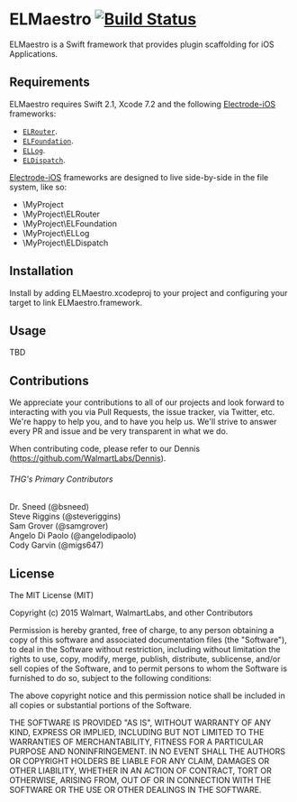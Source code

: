 # ELMaestro [![Build Status](https://travis-ci.org/Electrode-iOS/ELMaestro.svg?branch=master)](https://travis-ci.org/Electrode-iOS/ELMaestro)

ELMaestro is a Swift framework that provides plugin scaffolding for iOS Applications.

## Requirements

ELMaestro requires Swift 2.1, Xcode 7.2 and the following [Electrode-iOS](https://github.com/Electrode-iOS/) frameworks:

- [`ELRouter`](https://github.com/Electrode-iOS/ELRouter).
- [`ELFoundation`](https://github.com/Electrode-iOS/ELFoundation).
- [`ELLog`](https://github.com/Electrode-iOS/ELLog).
- [`ELDispatch`](https://github.com/Electrode-iOS/ELDispatch).

[Electrode-iOS](https://github.com/Electrode-iOS/) frameworks are designed to live side-by-side in the file system, like so:

* \MyProject
* \MyProject\ELRouter
* \MyProject\ELFoundation
* \MyProject\ELLog
* \MyProject\ELDispatch

## Installation

Install by adding ELMaestro.xcodeproj to your project and configuring your target to link ELMaestro.framework.

## Usage

TBD

## Contributions

We appreciate your contributions to all of our projects and look forward to interacting with you via Pull Requests, the issue tracker, via Twitter, etc.  We're happy to help you, and to have you help us.  We'll strive to answer every PR and issue and be very transparent in what we do.

When contributing code, please refer to our Dennis (https://github.com/WalmartLabs/Dennis).

###### THG's Primary Contributors

Dr. Sneed (@bsneed)<br>
Steve Riggins (@steveriggins)<br>
Sam Grover (@samgrover)<br>
Angelo Di Paolo (@angelodipaolo)<br>
Cody Garvin (@migs647)<br>

## License

The MIT License (MIT)

Copyright (c) 2015 Walmart, WalmartLabs, and other Contributors

Permission is hereby granted, free of charge, to any person obtaining a copy
of this software and associated documentation files (the "Software"), to deal
in the Software without restriction, including without limitation the rights
to use, copy, modify, merge, publish, distribute, sublicense, and/or sell
copies of the Software, and to permit persons to whom the Software is
furnished to do so, subject to the following conditions:

The above copyright notice and this permission notice shall be included in all
copies or substantial portions of the Software.

THE SOFTWARE IS PROVIDED "AS IS", WITHOUT WARRANTY OF ANY KIND, EXPRESS OR
IMPLIED, INCLUDING BUT NOT LIMITED TO THE WARRANTIES OF MERCHANTABILITY,
FITNESS FOR A PARTICULAR PURPOSE AND NONINFRINGEMENT. IN NO EVENT SHALL THE
AUTHORS OR COPYRIGHT HOLDERS BE LIABLE FOR ANY CLAIM, DAMAGES OR OTHER
LIABILITY, WHETHER IN AN ACTION OF CONTRACT, TORT OR OTHERWISE, ARISING FROM,
OUT OF OR IN CONNECTION WITH THE SOFTWARE OR THE USE OR OTHER DEALINGS IN THE
SOFTWARE.
